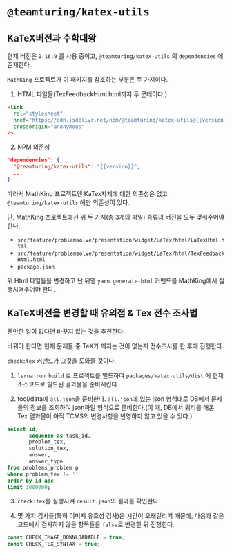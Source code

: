 # `@teamturing/katex-utils`

## KaTeX버전과 수학대왕

현재 버전은 `0.16.9` 를 사용 중이고, `@teamturing/katex-utils` 의 `dependencies` 에 존재한다.

`MathKing` 프로젝트가 이 패키지를 참조하는 부분은 두 가지이다.

1. HTML 파일들(TexFeedbackHtml.html까지 두 군데이다.)

```html
<link
  rel="stylesheet"
  href="https://cdn.jsdelivr.net/npm/@teamturing/katex-utils@{{version}}/iife/mathking-katex.css"
  crossorigin="anonymous"
/>
```

2. NPM 의존성

```json
"dependencies": {
  "@teamturing/katex-utils": "{{version}}",
  ...
}
```

따라서 MathKing 프로젝트엔 KaTex자체에 대한 의존성은 없고 `@teamturing/katex-utils` 에만 의존성이 있다.

단, MathKing 프로젝트에선 위 두 가지(총 3개의 파일) 종류의 버전을 모두 맞춰주어야 한다.

- `src/feature/problemsolve/presentation/widget/LaTex/html/LaTexHtml.html`
- `src/feature/problemsolve/presentation/widget/LaTex/html/TexFeedbackHtml.html`
- `package.json`

위 Html 파일들을 변경하고 난 뒤엔 `yarn generate-html` 커맨드를 MathKing에서 실행시켜주어야 한다.

## KaTeX버전을 변경할 때 유의점 & Tex 전수 조사법

웬만한 일이 없다면 바꾸지 않는 것을 추천한다.

바꿔야 한다면 현재 문제들 중 TeX가 깨지는 것이 없는지 전수조사를 한 후에 진행한다.

`check:tex` 커맨드가 그것을 도와줄 것이다.

1. `lerna run build` 로 프로젝트를 빌드하여 `packages/katex-utils/dist` 에 현재 소스코드로 빌드된 결과물을 준비시킨다.

2. tool/data에 `all.json`을 준비한다. `all.json`에 있는 json 형식대로 DB에서 문제들의 정보를 조회하여 json파일 형식으로 준비한다.(이 때, DB에서 쿼리를 해온 Tex 결과물이 아직 TCMS의 변경사항을 반영하지 않고 있을 수 있다.)

```sql
select id,
       sequence as task_id,
       problem_tex,
       solution_tex,
       answer,
       answer_type
from problems_problem p
where problem_tex != ''
order by id asc
limit 1000000;
```

3. `check:tex`를 실행시켜 `result.json`의 결과를 확인한다.

4. 몇 가지 검사들(특히 이미지 유효성 검사)은 시간이 오래걸리기 때문에, 다음과 같은 코드에서 검사하지 않을 항목들을 `false`로 변경한 뒤 진행한다.

```js
const CHECK_IMAGE_DOWNLOADABLE = true;
const CHECK_TEX_SYNTAX = true;
```